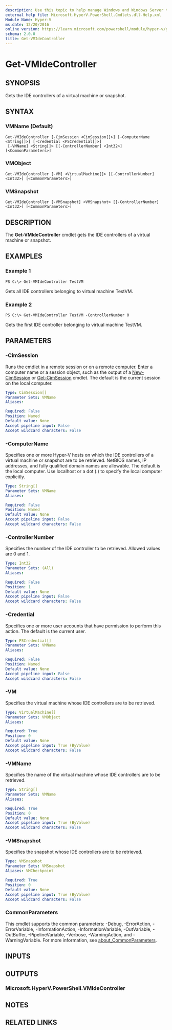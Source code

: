 ```yaml
---
description: Use this topic to help manage Windows and Windows Server technologies with Windows PowerShell.
external help file: Microsoft.HyperV.PowerShell.Cmdlets.dll-Help.xml
Module Name: Hyper-V
ms.date: 12/20/2016
online version: https://learn.microsoft.com/powershell/module/hyper-v/get-vmidecontroller?view=windowsserver2016-ps&wt.mc_id=ps-gethelp
schema: 2.0.0
title: Get-VMIdeController
---
```


# Get-VMIdeController

## SYNOPSIS
Gets the IDE controllers of a virtual machine or snapshot.

## SYNTAX

### VMName (Default)
```
Get-VMIdeController [-CimSession <CimSession[]>] [-ComputerName <String[]>] [-Credential <PSCredential[]>]
 [-VMName] <String[]> [[-ControllerNumber] <Int32>] [<CommonParameters>]
```

### VMObject
```
Get-VMIdeController [-VM] <VirtualMachine[]> [[-ControllerNumber] <Int32>] [<CommonParameters>]
```

### VMSnapshot
```
Get-VMIdeController [-VMSnapshot] <VMSnapshot> [[-ControllerNumber] <Int32>] [<CommonParameters>]
```

## DESCRIPTION
The **Get-VMIdeController** cmdlet gets the IDE controllers of a virtual machine or snapshot.

## EXAMPLES

### Example 1
```
PS C:\> Get-VMIdeController TestVM
```

Gets all IDE controllers belonging to virtual machine TestVM.

### Example 2
```
PS C:\> Get-VMIdeController TestVM -ControllerNumber 0
```

Gets the first IDE controller belonging to virtual machine TestVM.

## PARAMETERS

### -CimSession
Runs the cmdlet in a remote session or on a remote computer.
Enter a computer name or a session object, such as the output of a [New-CimSession](https://go.microsoft.com/fwlink/p/?LinkId=227967) or [Get-CimSession](https://go.microsoft.com/fwlink/p/?LinkId=227966) cmdlet.
The default is the current session on the local computer.

```yaml
Type: CimSession[]
Parameter Sets: VMName
Aliases: 

Required: False
Position: Named
Default value: None
Accept pipeline input: False
Accept wildcard characters: False
```

### -ComputerName
Specifies one or more Hyper-V hosts on which the IDE controllers of a virtual machine or snapshot are to be retrieved.
NetBIOS names, IP addresses, and fully qualified domain names are allowable.
The default is the local computer.
Use localhost or a dot (.) to specify the local computer explicitly.

```yaml
Type: String[]
Parameter Sets: VMName
Aliases: 

Required: False
Position: Named
Default value: None
Accept pipeline input: False
Accept wildcard characters: False
```

### -ControllerNumber
Specifies the number of the IDE controller to be retrieved.
Allowed values are 0 and 1.

```yaml
Type: Int32
Parameter Sets: (All)
Aliases: 

Required: False
Position: 1
Default value: None
Accept pipeline input: False
Accept wildcard characters: False
```

### -Credential
Specifies one or more user accounts that have permission to perform this action.
The default is the current user.

```yaml
Type: PSCredential[]
Parameter Sets: VMName
Aliases: 

Required: False
Position: Named
Default value: None
Accept pipeline input: False
Accept wildcard characters: False
```

### -VM
Specifies the virtual machine whose IDE controllers are to be retrieved.

```yaml
Type: VirtualMachine[]
Parameter Sets: VMObject
Aliases: 

Required: True
Position: 0
Default value: None
Accept pipeline input: True (ByValue)
Accept wildcard characters: False
```

### -VMName
Specifies the name of the virtual machine whose IDE controllers are to be retrieved.

```yaml
Type: String[]
Parameter Sets: VMName
Aliases: 

Required: True
Position: 0
Default value: None
Accept pipeline input: True (ByValue)
Accept wildcard characters: False
```

### -VMSnapshot
Specifies the snapshot whose IDE controllers are to be retrieved.

```yaml
Type: VMSnapshot
Parameter Sets: VMSnapshot
Aliases: VMCheckpoint

Required: True
Position: 0
Default value: None
Accept pipeline input: True (ByValue)
Accept wildcard characters: False
```

### CommonParameters
This cmdlet supports the common parameters: -Debug, -ErrorAction, -ErrorVariable, -InformationAction, -InformationVariable, -OutVariable, -OutBuffer, -PipelineVariable, -Verbose, -WarningAction, and -WarningVariable. For more information, see [about_CommonParameters](https://go.microsoft.com/fwlink/?LinkID=113216).

## INPUTS

## OUTPUTS

### Microsoft.HyperV.PowerShell.VMIdeController

## NOTES

## RELATED LINKS

